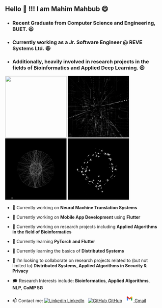 ## Hello 👋 !!! I am Mahim Mahbub 😄

- ### Recent Graduate from Computer Science and Engineering, BUET. 😃

- ### Currently working as a Jr. Software Engineer @ REVE Systems Ltd. 😃

- ### Additionally, heavily involved in research projects in the fields of Bioinformatics and Applied Deep Learning. 😃

<div class="row">
  <div class="column">
    <img src="assets/_1.gif" width="200" height="200" /> <img src="assets/_0.gif" width="200" height="200" /> <img src="assets/_2.gif" width="200" height="200" /> <img src="assets/_3.gif" width="200" height="200" />
  </div>
</div>

<!--<img src="assets/_1.gif" width="250" height="250" />-->

<!--**Mahim1997/Mahim1997** is a ✨ _special_ ✨ repository because its `README.md` (this file) appears on your GitHub profile.

Here are some ideas to get you started:
-->

- 🔭 Currently working on **Neural Machine Translation Systems**
- 🔭 Currently working on **Mobile App Development** using **Flutter**
- 🔭 Currently working on research projects including **Applied Algorithms in the field of Bioinformatics**

- 🌱 Currently learning **PyTorch and Flutter**
- 🌱 Currently learning the basics of **Distributed Systems**
- 👯 I’m looking to collaborate on research projects related to (but not limited to) **Distributed Systems, Applied Algorithms in Security & Privacy**

- 🗯️ Research Interests include: **Bioinformatics**, **Applied Algorithms**, **NLP**, **CoMP 5G**


- 📫 Contact me: [![Linkedin](https://i.stack.imgur.com/gVE0j.png) LinkedIn](https://www.linkedin.com/in/mahim-mahbub-0224431b2/)
&nbsp;
[![GitHub](https://i.stack.imgur.com/tskMh.png) GitHub](https://github.com/Mahim1997)
&nbsp;
[<img src="https://github.com/Mahim1997/Mahim1997/blob/main/assets/gmailLogo.svg" width="25" height="25"> Gmail](mailto:mahim.mahbub.97@gmail.com)
<!--[![Gmail](https://github.com/Mahim1997/Mahim1997/blob/main/assets/gmail.png){:height="25px" width="25px"} Gmail](mailto:mahim.mahbub.97@gmail.com)-->
    




